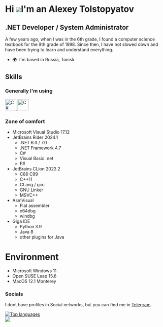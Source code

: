 Hi ![](https://user-images.githubusercontent.com/18350557/176309783-0785949b-9127-417c-8b55-ab5a4333674e.gif)I'm an Alexey Tolstopyatov
===========================================================================================================================================

.NET Developer / System Administrator
-------------------------------------

A few years ago, when I was in the 6th grade, I found a computer science textbook for the 9th grade of 1998. Since then, I have not slowed down and have been trying to learn and understand everything.

* 🌍  I'm based in Russia, Tomsk

## Skills

### Generally I'm using
<p>
  <a href="https://docs.microsoft.com/en-us/dotnet/csharp/" target="_blank" rel="noreferrer">
    <img src="https://raw.githubusercontent.com/danielcranney/readme-generator/main/public/icons/skills/csharp-colored.svg" width="36" height="36" alt="C#" />
  </a>
  <a href="https://docs.microsoft.com/en-us/cpp/?view=msvc-170" target="_blank" rel="noreferrer">
    <img src="https://raw.githubusercontent.com/danielcranney/readme-generator/main/public/icons/skills/c-colored.svg" width="36" height="36" alt="C" />
  </a>
</p>

### Zone of comfort
 - Microsoft Visual Studio 17.12
 - JetBrains Rider 2024.1
     - .NET 6.0 / 7.0
     - .NET Framework 4.7
     - C#
     - Visual Basic .net
     - F#
 - JetBrains CLion 2023.2
     - C89 C99
     - C++11
     - CLang / gcc
     - GNU Linker
     - MSVC++
 - AsmVisual
     - Flat assembler
     - x64dbg
     - windbg
 - Giga IDE 
     - Python 3.9
     - Java 8
     - other plugins for Java

# Environment
 - Microsoft Windows 11
 - Open SUSE Leap 15.6
 - MacOS 12.1 Monterey

### Socials
I dont have profiles in Social networks, but you can find me in [Telegram](https://tg.cc/rule_t](https://t.me/rule_t))

<a href="https://github.com/AlexeyTolstopyatov" align="left"><img src="https://github-readme-stats.vercel.app/api/top-langs/?username=AlexeyTolstopyatov&langs_count=5&theme=dark&hide_border=true&locale=en&hide=html&custom_title=The%20%most%20%used" alt="Top languages" /></a>
<br/>
<a href="https://github.com/AlexeyTolstopyatov" align="left">
<img src="https://github-readme-stats.vercel.app/api/top-langs/?username=AlexeyTolstopyatov&hide_progress=true&langs_count=18&hide_border=true&theme=dark&custom_title=All%20%used"></img>
</a>
